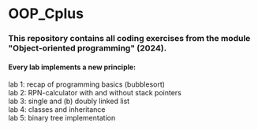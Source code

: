# OOP_Cplus
<h3>This repository contains all coding exercises from the module "Object-oriented programming" (2024). </h3>

<h4>Every lab implements a new principle: </h4>
lab 1: recap of programming basics (bubblesort)    <br>
lab 2: RPN-calculator with and without stack pointers    <br>
lab 3: single and (b) doubly linked list    <br>
lab 4: classes and inheritance    <br>
lab 5: binary tree implementation    <br>
